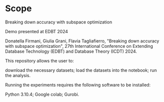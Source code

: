 # Scope
Breaking down accuracy with subspace optimization

Demo presented at EDBT 2024

Donatella Firmani, Giulia Grani, Flavia Tagliafierro, "Breaking down accuracy with subspace optimization", 27th International Conference on Extending Database Technology (EDBT) and Database Theory (ICDT) 2024.

This repository allows the user to:

download the necessary datasets;
load the datasets into the notebook;
run the analysis.

Running the experiments requires the following software to be installed:

Python 3.10.4;
Google colab;
Gurobi.
